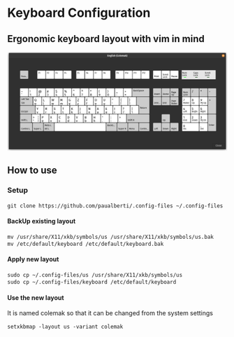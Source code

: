 # Keyboard Configuration
## Ergonomic keyboard layout with vim in mind
![Alt text](yrst-vim.png)
## How to use
### Setup
```
git clone https://github.com/paualberti/.config-files ~/.config-files
```
#### BackUp existing layout
```
mv /usr/share/X11/xkb/symbols/us /usr/share/X11/xkb/symbols/us.bak
mv /etc/default/keyboard /etc/default/keyboard.bak
```
#### Apply new layout
```
sudo cp ~/.config-files/us /usr/share/X11/xkb/symbols/us
sudo cp ~/.config-files/keyboard /etc/default/keyboard
```
#### Use the new layout
It is named colemak so that it can be changed from the system settings
```
setxkbmap -layout us -variant colemak
```

